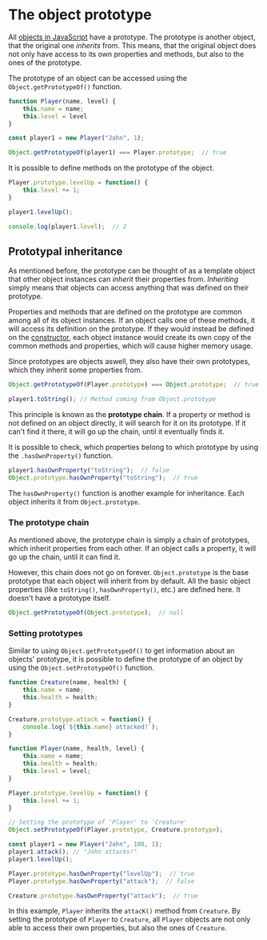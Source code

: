 # The object prototype

All [objects in JavaScript](js_objects.md) have a prototype. The prototype is another object, that the original one *inherits* from. This means, that the original object does not only have access to its own properties and methods, but also to the ones of the prototype.

The prototype of an object can be accessed using the `Object.getPrototypeOf()` function.

```js
function Player(name, level) {
	this.name = name;
	this.level = level
}

const player1 = new Player("John", 1);

Object.getPrototypeOf(player1) === Player.prototype;  // true
```

It is possible to define methods on the prototype of the object.

```js
Player.prototype.levelUp = function() {
	this.level += 1;
}

player1.levelUp();

console.log(player1.level);  // 2
```

## Prototypal inheritance

As mentioned before, the prototype can be thought of as a template object that other object instances can *inherit* their properties from. *Inheriting* simply means that objects can access anything that was defined on their prototype. 

Properties and methods that are defined on the prototype are common among all of its object instances. If an object calls one of these methods, it will access its definition on the prototype. If they would instead be defined on the [constructor](js_object_constructors.md), each object instance would create its own copy of the common methods and properties, which will cause higher memory usage.

Since prototypes are objects aswell, they also have their own prototypes, which they inherit some properties from.

```js
Object.getPrototypeOf(Player.prototype) === Object.prototype;  // true

player1.toString(); // Method coming from Object.prototype
```

This principle is known as the **prototype chain**. If a property or method is not defined on an object directly, it will search for it on its prototype. If it can't find it there, it will go up the chain, until it eventually finds it.

It is possible to check, which properties belong to which prototype by using the `.hasOwnProperty()` function.

```js
player1.hasOwnProperty("toString");  // false
Object.prototype.hasOwnProperty("toString");  // true
```

The `hasOwnProperty()` function is another example for inheritance. Each object inherits it from `Object.prototype`.

### The prototype chain

As mentioned above, the prototype chain is simply a chain of prototypes, which inherit properties from each other. If an object calls a property, it will go up the chain, until it can find it.

However, this chain does not go on forever. `Object.prototype` is the base prototype that each object will inherit from by default. All the basic object properties (like `toString()`, `hasOwnProperty()`, etc.) are defined here. It doesn't have a prototype itself.

```js
Object.getPrototypeOf(Object.prototype);  // null
```

### Setting prototypes

Similar to using `Object.getPrototypeOf()` to get information about an objects' prototype, it is possible to define the prototype of an object by using the `Object.setPrototypeOf()` function.

```js
function Creature(name, health) {
	this.name = name;
	this.health = health;
}

Creature.prototype.attack = function() {
	console.log(`${this.name} attacked!`);
}

function Player(name, health, level) {
	this.name = name;
	this.health = health;
	this.level = level;
}

Player.prototype.levelUp = function() {
	this.level += 1;
}

// Setting the prototype of 'Player' to 'Creature'
Object.setPrototypeOf(Player.prototype, Creature.prototype);

const player1 = new Player("John", 100, 1);
player1.attack(); // "John attacks!"
player1.levelUp();

Player.prototype.hasOwnProperty("levelUp");  // true
Player.prototype.hasOwnProperty("attack");  // false

Creature.prototype.hasOwnProperty("attack");  // true
```

In this example, `Player` inherits the `attacK()` method from `Creature`. By setting the prototype of `Player` to `Creature`, all `Player` objects are not only able to access their own properties, but also the ones of `Creature`.